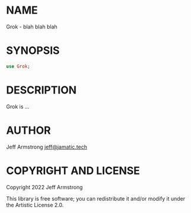 NAME
====

Grok - blah blah blah

SYNOPSIS
========

```raku
use Grok;
```

DESCRIPTION
===========

Grok is ...

AUTHOR
======

Jeff Armstrong <jeff@jamatic.tech>

COPYRIGHT AND LICENSE
=====================

Copyright 2022 Jeff Armstrong

This library is free software; you can redistribute it and/or modify it under the Artistic License 2.0.


